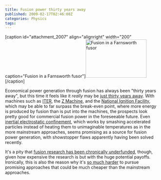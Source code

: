 ```yaml
---
title: Fusion power thirty years away
published: 2009-02-17T02:46:08Z
categories: Physics
tags: 
---
```


[caption id="attachment_2007" align="alignright" width="200" caption="Fusion in a Farnsworth fusor"]<a href="http://commons.wikimedia.org/wiki/File:Fusor_running.jpg"><img src="http://blog.chungyc.org/wp-content/uploads/2009/02/fusor_running-200x126.jpg" alt="Fusion in a Farnsworth fusor" title="Farnsworth fusor" width="200" height="126" class="size-medium wp-image-2007" /></a>[/caption]

Economical power generation through fusion has always been "thirty years away", but this time it feels like it <em>really</em> may be <a href="http://news.bbc.co.uk/2/hi/science/nature/7891787.stm">just thirty years away</a>.  With machines such as <a href="http://www.iter.org/">ITER</a>, the <a href="http://zpinch.sandia.gov/">Z Machine</a>, and the <a href="https://lasers.llnl.gov/">National Ignition Facility</a>, which may be able to far surpass the break-even point, where more energy is produced by fusion than is put into the machines, the prospects look pretty good for commercial fusion power in the foreseeable future.  Even <a href="http://www.fusor.net/files/EMC2_FusionToPost.pdf">inertial electrostatic confinement</a>, which works by smashing accelerated particles instead of heating them to unimaginable temperatures as in the more mainstream approaches, seems promising as a source for fusion power generation, with showstopper flaws apparently having been solved recently.

It's a pity that <a href="http://slamlander.caselle-vpn.net/?p=1279">fusion research has been chronically underfunded</a>, though, given how expensive the research is but with the huge potential payoffs.  Ironically, this is also the reason why it's <a href="http://iecfusiontech.blogspot.com/2007/11/holding-back-fusion.html">so much harder</a> to pursue promising approaches that could be much cheaper than the mainstream approaches.

